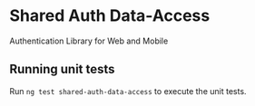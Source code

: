 # Shared Auth Data-Access

Authentication Library for Web and Mobile

## Running unit tests

Run `ng test shared-auth-data-access` to execute the unit tests.
